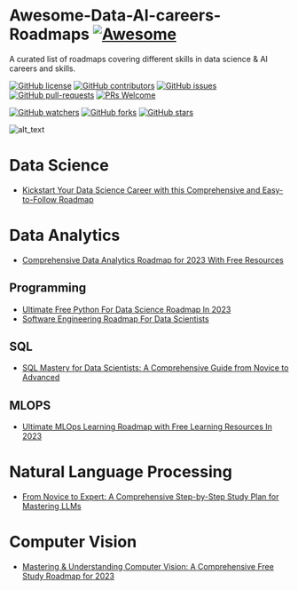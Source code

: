 # Awesome-Data-AI-careers-Roadmaps [![Awesome](https://awesome.re/badge.svg)](https://awesome.re)
A curated list of roadmaps covering different skills in data science & AI careers and skills.

[![GitHub license](https://img.shields.io/github/license/youssefHosni/Awseome-Data-AI-careers-Roadmaps.svg)](https://github.com/youssefHosni/Awseome-Data-AI-careers-Roadmaps/blob/master/LICENSE)
[![GitHub contributors](https://img.shields.io/github/contributors/youssefHosni/Awseome-Data-AI-careers-Roadmaps.svg)](https://GitHub.com/youssefHosni/Awseome-Data-AI-careers-Roadmaps/graphs/contributors/)
[![GitHub issues](https://img.shields.io/github/issues/youssefHosni/Awseome-Data-AI-careers-Roadmaps.svg)](https://GitHub.com/youssefHosni/Awseome-Data-AI-careers-Roadmaps/issues/)
[![GitHub pull-requests](https://img.shields.io/github/issues-pr/youssefHosni/Awseome-Data-AI-careers-Roadmaps.svg)](https://GitHub.com/youssefHosni/Awseome-Data-AI-careers-Roadmaps/pulls/)
[![PRs Welcome](https://img.shields.io/badge/PRs-welcome-brightgreen.svg?style=flat-square)](http://makeapullrequest.com)

[![GitHub watchers](https://img.shields.io/github/watchers/youssefHosni/Awseome-Data-AI-careers-Roadmaps.svg?style=social&label=Watch)](https://GitHub.com/youssefHosni/Awseome-Data-AI-careers-Roadmaps/watchers/)
[![GitHub forks](https://img.shields.io/github/forks/youssefHosni/Awseome-Data-AI-careers-Roadmaps.svg?style=social&label=Fork)](https://GitHub.com/youssefHosni/Awseome-Data-AI-careers-Roadmaps/network/)
[![GitHub stars](https://img.shields.io/github/stars/youssefHosni/Awseome-Data-AI-careers-Roadmaps.svg?style=social&label=Star)](https://GitHub.com/youssefHosni/Awseome-Data-AI-careers-Roadmaps/stargazers/)

![alt_text](https://github.com/youssefHosni/Awseome-Data-AI-careers-Roadmaps/blob/main/Product-Roadmap-overview.jpg)

# Data Science 
* [Kickstart Your Data Science Career with this Comprehensive and Easy-to-Follow Roadmap](https://pub.towardsai.net/simple-but-effective-free-roadmap-to-start-a-career-in-data-science-ai-in-2023-9d17c76a184b?sk=65e910a94a98f5405c67f34495726e7d)

# Data Analytics 
* [Comprehensive Data Analytics Roadmap for 2023 With Free Resources](https://levelup.gitconnected.com/comprehensive-data-analytics-roadmap-for-2023-with-free-resources-adfefc0d0d7f?sk=aa7002668042fdde255f1858ecbd7669)

## Programming
* [Ultimate Free Python For Data Science Roadmap In 2023](https://levelup.gitconnected.com/ultimate-free-python-for-data-science-roadmap-in-2023-728daa9581de?sk=cb99b0bae60f34d4d3a6160053fae087)
* [Software Engineering Roadmap For Data Scientists](https://levelup.gitconnected.com/software-engineering-roadmap-for-data-scientists-1b0fd154de51?sk=d4e9dbb2ad9949a5f7d4bfac558ce2ef)

## SQL
* [SQL Mastery for Data Scientists: A Comprehensive Guide from Novice to Advanced](https://levelup.gitconnected.com/sql-mastery-for-data-scientists-a-comprehensive-guide-from-novice-to-advanced-3b9305b03210?sk=4569f6e829186ba31ce80b072f20f224)
## MLOPS
* [Ultimate MLOps Learning Roadmap with Free Learning Resources In 2023](https://pub.towardsai.net/ultimate-mlops-learning-roadmap-with-free-learning-resources-in-2023-3ba7664cb1e9?sk=d22f3f812c6fbffa878ea5cd6bc3990b)

# Natural Language Processing 
* [From Novice to Expert: A Comprehensive Step-by-Step Study Plan for Mastering LLMs](https://pub.towardsai.net/from-novice-to-expert-a-comprehensive-step-by-step-study-plan-for-mastering-llms-dc9feb60ecc4?sk=26b9ecdd113ce144fe9596eddedfa2c1)
# Computer Vision
* [Mastering & Understanding Computer Vision: A Comprehensive Free Study Roadmap for 2023](https://levelup.gitconnected.com/a-comprehensive-computer-vision-free-study-roadmap-for-2023-3e95a6d656e7?sk=f10f9e99b5efb90a48bdc69573e581e2)
